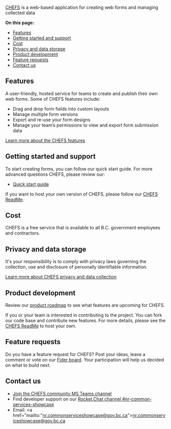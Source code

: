 [CHEFS](https://chefs.nrs.gov.bc.ca/app/) is a web-based application for creating web forms and managing collected data

**On this page:**

* [Features](#Features)
* [Getting started and support](#Getting-started-and-support)
* [Cost](#Cost)
* [Privacy and data storage](#Privacy-and-data-storage)
* [Product development](#Product-development)
* [Feature requests](#Feature-requests)
* [Contact us](#Contact-us)

## Features

A user-friendly, hosted service for teams to create and publish their own web forms. Some of CHEFS features include:
* Drag and drop form fields into custom layouts
* Manage multiple form versions
* Export and re-use your form designs
* Manage your team’s permissions to view and export form submission data

[Learn more about the CHEFS features](Overview)

## Getting started and support
To start creating forms, you can follow our quick start guide. For more advanced questions CHEFS, please review our:

* [Quick start guide](#Quick-Start-Guide)

If you want to host your own version of CHEFS, please follow our [CHEFS ReadMe](https://github.com/bcgov/common-hosted-form-service/blob/master/README.md).

## Cost
CHEFS is a free service that is available to all B.C. government employees and contractors.

## Privacy and data storage
It's your responsibility is to comply with privacy laws governing the collection, use and disclosure of personally identifiable information.

[Learn more about CHEFS privacy and data collection](Privacy-and-data-collection)

## Product development
Review our [product roadmap](product-roadmap) to see what features are upcoming for CHEFS.

If you or your team is interested in contributing to the project. You can fork our code base and contribute new features. For more details, please see the [CHEFS ReadMe](https://github.com/bcgov/common-hosted-form-service/blob/master/README.md) to host your own.

## Feature requests
Do you have a feature request for CHEFS? Post your ideas, leave a comment or vote on our [Fider board](https://chefs-fider.apps.silver.devops.gov.bc.ca/). Your participation will help us decided on what to build next.

## Contact us
* [Join the CHEFS community MS Teams channel](https://teams.microsoft.com/l/channel/19%3a34b9d4b4deb54eebaa9be8bc1ccf02f7%40thread.tacv2/CHEFS?groupId=bef8086f-20c7-43a4-bd07-29ce764e818c&tenantId=6fdb5200-3d0d-4a8a-b036-d3685e359adc)
* Find developer support on our [Rocket.Chat channel #nr-common-services-showcase](https://chat.developer.gov.bc.ca/channel/nr-common-services-showcase)
* Email: <a href="mailto:"nr.commonserviceshowcase@gov.bc.ca">nr.commonserviceshowcase@gov.bc.ca</a>